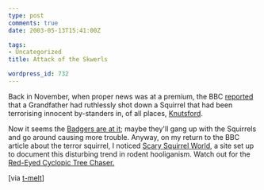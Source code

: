 ```yaml
---
type: post
comments: true
date: 2003-05-13T15:41:00Z

tags:
- Uncategorized
title: Attack of the Skwerls

wordpress_id: 732
---
```


Back in November, when proper news was at a premium, the BBC [reported](http://news.bbc.co.uk/1/hi/england/2415095.stm) that a Grandfather had ruthlessly shot down a Squirrel that had been terrorising innocent by-standers in, of all places, [Knutsford](http://www.virtual-knutsford.co.uk/).



	

Now it seems the [Badgers are at it](http://news.bbc.co.uk/1/hi/england/hereford/worcs/3023369.stm); maybe they'll gang up with the Squirrels and go around causing more trouble. Anyway, on my return to the BBC article about the terror squirrel, I noticed [Scary Squirrel World](http://www.scarysquirrel.org), a site set up to document this disturbing trend in rodent hooliganism. Watch out for the [Red-Eyed Cyclopic Tree Chaser.](http://www.scarysquirrel.org/special/treed/)  

[via [t-melt](http://www.t-melt.com)]
